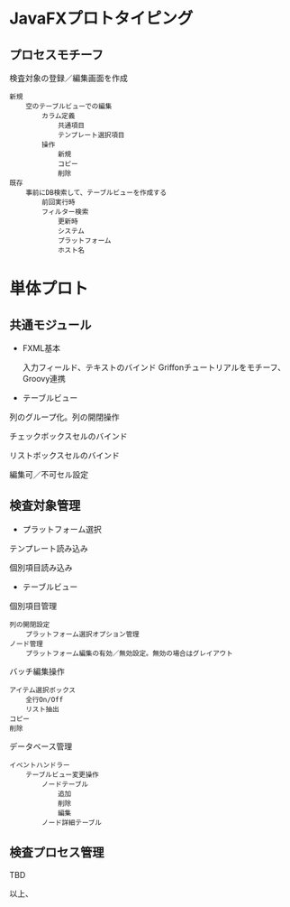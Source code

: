JavaFXプロトタイピング
======================

プロセスモチーフ
----------------

検査対象の登録／編集画面を作成

    新規
        空のテーブルビューでの編集
            カラム定義
                共通項目
                テンプレート選択項目
            操作
                新規
                コピー
                削除
    既存
        事前にDB検索して、テーブルビューを作成する
            前回実行時
            フィルター検索
                更新時
                システム
                プラットフォーム
                ホスト名

単体プロト
==========

共通モジュール
--------------

* FXML基本

    入力フィールド、テキストのバインド
    Griffonチュートリアルをモチーフ、Groovy連携

* テーブルビュー

列のグループ化。列の開閉操作

チェックボックスセルのバインド

リストボックスセルのバインド

編集可／不可セル設定

検査対象管理
------------

* プラットフォーム選択

テンプレート読み込み

個別項目読み込み

* テーブルビュー

個別項目管理

    列の開閉設定
        プラットフォーム選択オプション管理
    ノード管理
        プラットフォーム編集の有効／無効設定。無効の場合はグレイアウト

バッチ編集操作

    アイテム選択ボックス
        全行On/Off
        リスト抽出
    コピー
    削除

データベース管理

    イベントハンドラー
        テーブルビュー変更操作
            ノードテーブル
                追加
                削除
                編集
            ノード詳細テーブル

検査プロセス管理
----------------

TBD

以上、

